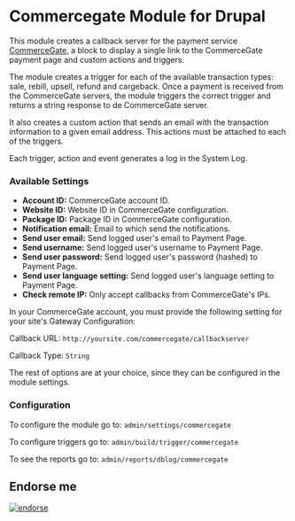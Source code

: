 Commercegate Module for Drupal
=============

This module creates a callback server for the payment service [CommerceGate](http://commercegate.com), a block to display a single link to the CommerceGate payment page and custom actions and triggers.

The module creates a trigger for each of the available transaction types: sale, rebill, upsell, refund and cargeback. Once a payment is received from the CommerceGate servers, the module triggers the correct trigger and returns a string response to de CommerceGate server.

It also creates a custom action that sends an email with the transaction information to a given email address. This actions must be attached to each of the triggers.

Each trigger, action and event generates a log in the System Log.

### Available Settings

* **Account ID:** CommerceGate account ID.
* **Website ID:** Website ID in CommerceGate configuration.
* **Package ID:** Package ID in CommerceGate configuration.
* **Notification email:** Email to which send the notifications.
* **Send user email:** Send logged user's email to Payment Page.
* **Send username:** Send logged user's username to Payment Page.
* **Send user password:** Send logged user's password (hashed) to Payment Page.
* **Send user language setting:** Send logged user's language setting to Payment Page.
* **Check remote IP:** Only accept callbacks from CommerceGate's IPs.

In your CommerceGate account, you must provide the following setting for your site's Gateway Configuration:

Callback URL: `http://yoursite.com/commercegate/callbackserver`

Callback Type: `String`

The rest of options are at your choice, since they can be configured in the module settings.

### Configuration

To configure the module go to: `admin/settings/commercegate` 

To configure triggers go to: `admin/build/trigger/commercegate` 

To see the reports go to: `admin/reports/dblog/commercegate` 

## Endorse me

[![endorse](http://api.coderwall.com/naoise/endorsecount.png)](http://coderwall.com/naoise)